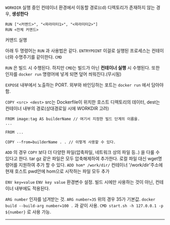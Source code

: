 
`WORKDIR` 
실행 중인 컨테이너 환경에서 이동할 경로(cd)
디렉토리가 존재하지 않는 경우, **생성한다**

```
RUN ["<커맨드>", "<파라미터1>", "<파라미터2>"]
RUN <전체 커맨드>
```
커맨드 실행

아래 두 명령어는 `RUN` 과 사용법은 같다.
`ENTRYPOINT` 이걸로 실행된 프로세스는 컨테이너와 수명주기를 같이한다.
`CMD`

`RUN` 은 빌드 시 수행된다. 하지만 `CMD`는 빌드가 아닌 **컨테이너 실행** 시 수행된다. 또한 인자를 `docker run` 명령어에 넣게 되면 덮어 씌워진다.(무시됨)

`EXPOSE` 내부에서 노출하는 PORT. 외부와 바인딩하는 포트는 `docker run` 에서 담아야 함.

`COPY <src> <dest>`
src는 Dockerfile이 위치한 호스트 디렉토리의 데이터, dest는 컨테이너 내부의 경로(상대경로일 시에 WORKDIR 고려)
```
FROM image:tag AS builderName // 여기서 지정한 빌드 단계의 이름을.
...

FROM ...

COPY --from=builderName . . // 이렇게 사용할 수 있다.
```



`ADD` 의 경우 `COPY` 보다 더 다양한 파일(압축파일, 네트워크 상의 파일 등..) 을 다룰 수 있다고 한다.
tar gz 같은 파일은 모두 압축해제하여 추가한다. 
로컬 파일 대신 wget명령어를 지원하여 추가 할 수 있다. 
`ADD hom* /work/dir/`
컨테이너 '/work/dir'주소에 현재 호스트 pwd안에 hom으로 시작하는 파일 모두 추가 

`ENV key=value`
`ENV key value`
환경변수 설정. 빌드 시에만 사용하는 것이 아닌, 컨테이너 내부에도 적용된다.

`ARG number`
인자를 넘겨받는 것.
`ARG number=35`
위의 경우 35가 기본값.
`docker build --build-arg number=100 .` 과 같이 사용.
`CMD start.sh -h 127.0.0.1 -p ${number}` 로 사용 가능.

---
